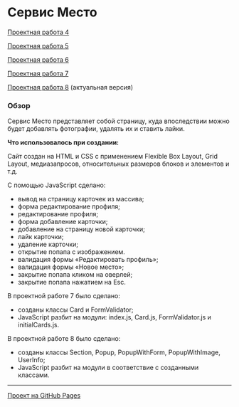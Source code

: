 # Сервис Место
[Проектная работа 4](https://github.com/ProjectOnGitHub/mesto/tree/mesto-4)

[Проектная работа 5](https://github.com/ProjectOnGitHub/mesto/tree/mesto-5)

[Проектная работа 6](https://github.com/ProjectOnGitHub/mesto/tree/mesto-6)

[Проектная работа 7](https://github.com/ProjectOnGitHub/mesto/tree/mesto-7)

[Проектная работа 8](https://github.com/ProjectOnGitHub/mesto/)
(актуальная версия)

### Обзор

Сервис Место представляет собой страницу, куда впоследствии можно будет добавлять фотографии, удалять их и ставить лайки.

**Что использовалось при создании:**

Сайт создан на HTML и CSS с применением Flexible Box Layout, Grid Layout, медиазапросов, относительных размеров блоков и элементов и т.д.

C помощью JavaScript сделано:

* вывод на страницу карточек из массива;
* форма редактирование профиля;
* редактирование профиля;
* форма добавление карточки;
* добавление на страницу новой карточки;
* лайк карточки;
* удаление карточки;
* открытие попапа с изображением.
* валидация формы «Редактировать профиль»;
* валидация формы «Новое место»;
* закрытие попапа кликом на оверлей;
* закрытие попапа нажатием на Esc.

В проектной работе 7 было сделано:
* созданы классы Card и FormValidator;
* JavaScript разбит на модули: index.js, Card.js, FormValidator.js и initialCards.js.

В проектной работе 8 было сделано:
* созданы классы Section, Popup, PopupWithForm, PopupWithImage, UserInfo;
* JavaScript разбит на модули в соответствие с созданными классами.

---

[Проект на GitHub Pages](https://projectongithub.github.io/mesto/)
